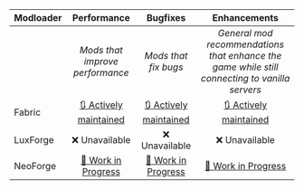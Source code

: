 | Modloader | Performance | Bugfixes | Enhancements |
| --- | :---: | :---: | :---: |
| | *Mods that improve performance* | *Mods that fix bugs* | *General mod recommendations that enhance the game while still connecting to vanilla servers* |
| Fabric | [🔃 Actively maintained](fabric/optimizations.md) | [🔃 Actively maintained](fabric/fixes.md) | [🔃 Actively maintained](fabric/enhancements.md) |
| LuxForge | ❌ Unavailable | ❌ Unavailable | ❌ Unavailable |
| NeoForge | [🚧 Work in Progress](neo/optimizations.md) | [🚧 Work in Progress](neo/fixes.md) | [🚧 Work in Progress](neo/enhancements.md) |
